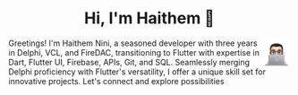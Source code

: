 <h1 align="center">Hi, I'm Haithem 👋</h1>

  <img src="https://github.com/haithemnini/haithemnini/blob/main/profile-img.png" align="right" width="10%"/>

Greetings! I'm Haithem Nini, a seasoned developer with three years in Delphi, VCL, and FireDAC, transitioning to Flutter with expertise in Dart, Flutter UI, Firebase, APIs, Git, and SQL. Seamlessly merging Delphi proficiency with Flutter's versatility, I offer a unique skill set for innovative projects. Let's connect and explore possibilities

